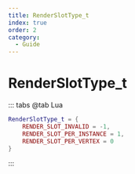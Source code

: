 ```yaml
---
title: RenderSlotType_t
index: true
order: 2
category:
  - Guide
---
```


# RenderSlotType_t
::: tabs
@tab Lua
```lua
RenderSlotType_t = {
    RENDER_SLOT_INVALID = -1,
    RENDER_SLOT_PER_INSTANCE = 1,
    RENDER_SLOT_PER_VERTEX = 0
}
```
:::